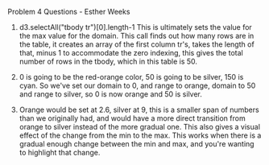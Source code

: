 Problem 4 Questions - Esther Weeks

1. d3.selectAll("tbody tr")[0].length-1 
	This is ultimately sets the value for the max value for the domain. 
	This call finds out how many rows are in the table, it creates an
	array of the first column tr's, takes the length of that, 
	minus 1 to accommodate the zero indexing, this gives the total number of
	rows in the tbody, which in this table is 50.  
	
2. 0 is going to be the red-orange color, 50 is going to be silver, 150 
	is cyan. So we've set our domain to 0, and range to orange, domain to 50 
	and range to silver, so 0 is now orange and 50 is silver.
	
3. Orange would be set at 2.6, silver at 9, this is a smaller span of numbers than we
  originally had, and would have a more direct transition from orange to silver instead
  of the more gradual one. This also gives a visual effect of the change from the min to
  the max. This works when there is a gradual enough change between the min and max, and 
  you're wanting to highlight that change. 
	